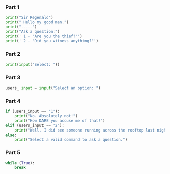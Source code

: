 ### Part 1
```python
print("Sir Regenald")
print(" Hello my good man.")
print("-----")
print("Ask a question:")
print(' 1 - "Are you the thief?"')
print(' 2 - "Did you witness anything?"')
```

### Part 2
```python
print(input("Select: "))
```

### Part 3
```Python
users_ input = input("Select an option: ")
```

### Part 4
```Python
if (users_input == "1"):
    print("No. Absolutely not!")
    print("How DARE you accuse me of that!")
elif (users_input == "2"):
    print("Well, I did see someone running across the rooftop last night at midnight.")
else:
    print("Select a valid command to ask a question.")
```

### Part 5
```python
while (True):
    break
```
